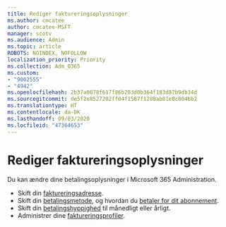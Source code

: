 ```yaml
---
title: Rediger faktureringsoplysninger
ms.author: cmcatee
author: cmcatee-MSFT
manager: scotv
ms.audience: Admin
ms.topic: article
ROBOTS: NOINDEX, NOFOLLOW
localization_priority: Priority
ms.collection: Adm_O365
ms.custom:
- "9002555"
- "4942"
ms.openlocfilehash: 2b37a0078f617f86b203d0b364f183d87b9db34d
ms.sourcegitcommit: de5f2e8527202ff04f1587f1289ab81e8c804bb2
ms.translationtype: HT
ms.contentlocale: da-DK
ms.lasthandoff: 09/03/2020
ms.locfileid: "47364653"
---
```

# <a name="change-billing-information"></a>Rediger faktureringsoplysninger

Du kan ændre dine betalingsoplysninger i Microsoft 365 Administration. 

- Skift din [faktureringsadresse](https://docs.microsoft.com/microsoft-365/commerce/billing-and-payments/change-your-billing-addresses).
- Skift din [betalingsmetode](https://docs.microsoft.com/microsoft-365/commerce/billing-and-payments/manage-payment-methods), og hvordan du [betaler for dit abonnement](https://docs.microsoft.com/microsoft-365/commerce/billing-and-payments/pay-for-your-subscription).
- Skift din [betalingshyppighed](https://docs.microsoft.com/microsoft-365/commerce/billing-and-payments/change-payment-frequency) til månedligt eller årligt.
- Administrer dine [faktureringsprofiler](https://docs.microsoft.com/microsoft-365/commerce/billing-and-payments/manage-billing-profiles).
